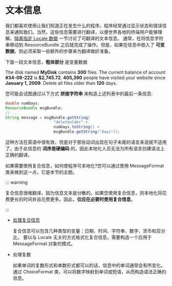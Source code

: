 # 文本信息

我们都喜欢使用让我们知道正在发生什么的程序。程序经常通过显示状态和错误信息来通知我们。当然，这些信息需要进行翻译，以便世界各地的终端用户能够理解。[隔离指定 Locale 数据](../resbundle/) 一节讨论了可翻译的文本信息。
通常，在将信息字符串移动到 ResourceBundle 之后就完成了操作。但是，如果在信息中嵌入了 **可变数据**，则必须采取一些额外的步骤来为翻译做好准备。

下面一段文本信息，**粗体部分** 是变量数据

The disk named **MyDisk** contains **300** files.
The current balance of account **#34-09-222** is **$2,745.72**.
**405,390** people have visited your website since **January 1, 2009**.
Delete all files older than **120** days.

您可能会试图通过以下方式 **拼接字符串** 来构造上述列表中的最后一条信息:

```java
double numDays;
ResourceBundle msgBundle;
// ...
String message = msgBundle.getString(
                     "deleteolder" +
                     numDays.toString() +
                     msgBundle.getString("days"));
```

这种方法在英语中很有效，但是对于那些动词出现在句子末尾的语言来说就不适用了。由于此信息的 **词序是硬编码** 的，因此本地化人员无法为所有语言创建语法上正确的翻译。

如果需要使用复合信息，如何使程序可本地化?您可以通过使用 MessageFormat 类来做到这一点，它是本节的主题。

:::  warning 

复合信息很难翻译，因为信息文本是分散的。如果您使用复合信息，则本地化将花费更长的时间并且花费更多。因此，**仅应在必要时使用复合信息**。

:::



- [处理复合信息](./messageFormat.md)

  复合信息可以包含几种类型的变量：日期、时间、字符串、数字、货币和百分比。
  要以与 Locale 无关的方式格式化复合信息，需要构造一个应用于 MessageFormat 对象的模式。

- 处理复数

  如果单词的复数形式和单数形式都可以的话，信息中的单词通常会有所变化。
  通过 ChoiceFormat 类，可以将数字映射到单词或短语，从而构造语法正确的信息。

